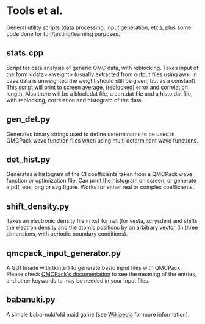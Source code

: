# Tools et al.
General utility scripts (data processing, input generation, etc.), plus some code done for fun/testing/learning purposes.

## stats.cpp
Script for data analysis of generic QMC data, with reblocking. Takes input of the form \<data\> \<weight\> (usually extracted from output files using awk; in case data is unweighted the weight should still be given, but as a constant). This script will print to screen average, (reblocked) error and correlation length. Also there will be a block.dat file, a corr.dat file and a histo.dat file, with reblocking, correlation and histogram of the data.

## gen\_det.py
Generates binary strings used to define determinants to be used in QMCPack wave function files when using multi determinant wave functions.

## det\_hist.py
Generates a histogram of the CI coefficients taken from a QMCPack wave function or optimization file. Can print the histogram on screen, or generate a pdf, eps, png or svg figure. Works for either real or complex coefficients.

## shift\_density.py
Takes an electronic density file in xsf format (for vesta, xcrysden) and shifts the electron density and the atomic positions by an arbitrary vector (in three dimensions, with periodic boundary conditions).

## qmcpack\_input\_generator.py
A GUI (made with tkinter) to generate basic input files with QMCPack. Please check [QMCPack's documentation](https://qmcpack.readthedocs.io/en/develop/index.html) to see the meaning of the entries, and other keywords to may be needed in your input files.

## babanuki.py
A simple baba-nuki/old maid game (see [Wikipedia](https://en.wikipedia.org/wiki/Old_maid_(card_game)) for more information).
